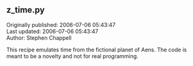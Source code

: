 ## z_time.py  
Originally published: 2006-07-06 05:43:47  
Last updated: 2006-07-06 05:43:47  
Author: Stephen Chappell  
  
This recipe emulates time from the fictional planet of Aens.
The code is meant to be a novelty and not for real programming.